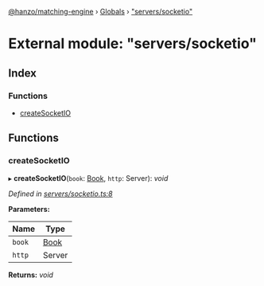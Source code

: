 [@hanzo/matching-engine](../README.md) › [Globals](../globals.md) › ["servers/socketio"](_servers_socketio_.md)

# External module: "servers/socketio"

## Index

### Functions

* [createSocketIO](_servers_socketio_.md#createsocketio)

## Functions

###  createSocketIO

▸ **createSocketIO**(`book`: [Book](../classes/_book_.book.md), `http`: Server): *void*

*Defined in [servers/socketio.ts:8](https://github.com/hanzoai/matching-engine/blob/1c5df06/src/servers/socketio.ts#L8)*

**Parameters:**

Name | Type |
------ | ------ |
`book` | [Book](../classes/_book_.book.md) |
`http` | Server |

**Returns:** *void*
